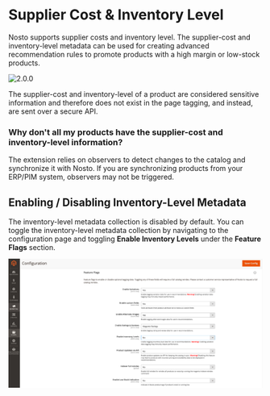 # Supplier Cost & Inventory Level

Nosto supports supplier costs and inventory level. The supplier-cost and inventory-level metadata can be used for creating advanced recommendation rules to promote products with a high margin or low-stock products.

![2.0.0](https://img.shields.io/badge/nosto-2.0.0-green.svg)

The supplier-cost and inventory-level of a product are considered sensitive information and therefore does not exist in the page tagging, and instead, are sent over a secure API.

### Why don't all my products have the supplier-cost and inventory-level information?

The extension relies on observers to detect changes to the catalog and synchronize it with Nosto. If you are synchronizing products from your ERP/PIM system, observers may not be triggered.

## Enabling / Disabling Inventory-Level Metadata

The inventory-level metadata collection is disabled by default. You can toggle the inventory-level metadata collection by navigating to the configuration page and toggling **Enable Inventory Levels** under the **Feature Flags** section.

![](../.gitbook/assets/m2-nosto-feature-flags.png)


